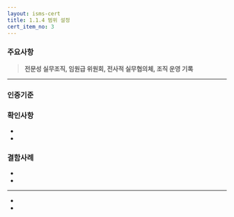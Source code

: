 ```yaml
---
layout: isms-cert
title: 1.1.4 범위 설정
cert_item_no: 3
---
```


### 주요사항  
> **전문성 실무조직, 임원급 위원회, 전사적 실무협의체, 조직 운영 기록**

---  

### 인증기준


### 확인사항
- 
- 

### 결함사례
- 
- 

---

- 
- 